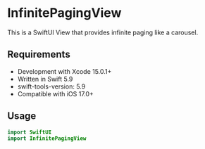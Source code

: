 # InfinitePagingView

This is a SwiftUI View that provides infinite paging like a carousel.

## Requirements

- Development with Xcode 15.0.1+
- Written in Swift 5.9
- swift-tools-version: 5.9
- Compatible with iOS 17.0+

## Usage

```swift
import SwiftUI
import InfinitePagingView
```
